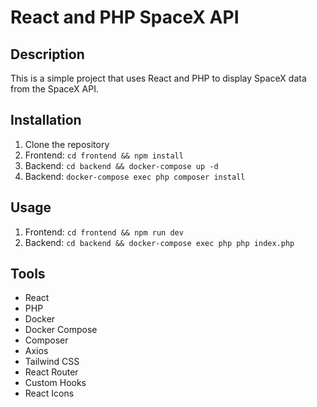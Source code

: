# React and PHP SpaceX API

## Description

This is a simple project that uses React and PHP to display SpaceX data from the SpaceX API.

## Installation

1. Clone the repository
2. Frontend: `cd frontend && npm install`
3. Backend: `cd backend && docker-compose up -d`
4. Backend: `docker-compose exec php composer install`

## Usage

1. Frontend: `cd frontend && npm run dev`
2. Backend: `cd backend && docker-compose exec php php index.php`

## Tools

- React
- PHP
- Docker
- Docker Compose
- Composer
- Axios
- Tailwind CSS
- React Router
- Custom Hooks
- React Icons